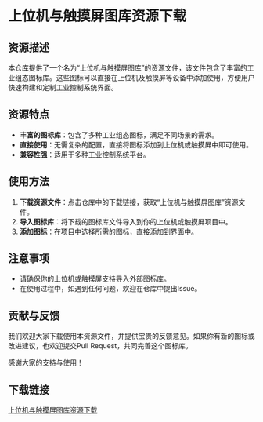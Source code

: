 # 上位机与触摸屏图库资源下载

## 资源描述

本仓库提供了一个名为“上位机与触摸屏图库”的资源文件，该文件包含了丰富的工业组态图标库。这些图标可以直接在上位机及触摸屏等设备中添加使用，方便用户快速构建和定制工业控制系统界面。

## 资源特点

- **丰富的图标库**：包含了多种工业组态图标，满足不同场景的需求。
- **直接使用**：无需复杂的配置，直接将图标添加到上位机或触摸屏中即可使用。
- **兼容性强**：适用于多种工业控制系统平台。

## 使用方法

1. **下载资源文件**：点击仓库中的下载链接，获取“上位机与触摸屏图库”资源文件。
2. **导入图标库**：将下载的图标库文件导入到你的上位机或触摸屏项目中。
3. **添加图标**：在项目中选择所需的图标，直接添加到界面中。

## 注意事项

- 请确保你的上位机或触摸屏支持导入外部图标库。
- 在使用过程中，如遇到任何问题，欢迎在仓库中提出Issue。

## 贡献与反馈

我们欢迎大家下载使用本资源文件，并提供宝贵的反馈意见。如果你有新的图标或改进建议，也欢迎提交Pull Request，共同完善这个图标库。

感谢大家的支持与使用！

## 下载链接

[上位机与触摸屏图库资源下载](https://pan.quark.cn/s/efaacab41669)